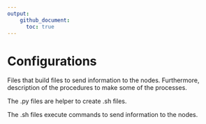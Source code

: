 ```yaml
---
output:
    github_document:
      toc: true
---
```


# Configurations

Files that build files to send information to the nodes. Furthermore, description of the procedures to make some of the processes. 

The .py files are helper to create .sh files.

The .sh files execute commands to send information to the nodes.